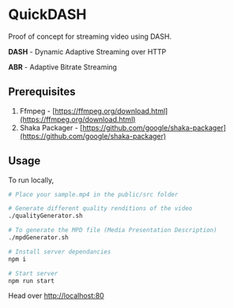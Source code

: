 # QuickDASH

Proof of concept for streaming video using DASH.

**DASH** - Dynamic Adaptive Streaming over HTTP

**ABR** - Adaptive Bitrate Streaming

## Prerequisites

1. Ffmpeg - [https://ffmpeg.org/download.html](https://ffmpeg.org/download.html)
2. Shaka Packager - [https://github.com/google/shaka-packager](https://github.com/google/shaka-packager)

## Usage

To run locally,

```sh
# Place your sample.mp4 in the public/src folder

# Generate different quality renditions of the video
./qualityGenerator.sh

# To generate the MPD file (Media Presentation Description)
./mpdGenerator.sh

# Install server dependancies
npm i

# Start server
npm run start
```

Head over [http://localhost:80](http://localhost:80)

